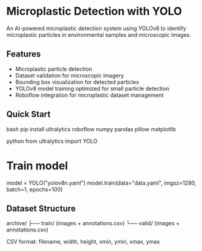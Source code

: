 # Microplastic Detection with YOLO

An AI-powered microplastic detection system using YOLOv8 to identify microplastic particles in environmental samples and microscopic images.

## Features
- Microplastic particle detection
- Dataset validation for microscopic imagery
- Bounding box visualization for detected particles
- YOLOv8 model training optimized for small particle detection
- Roboflow integration for microplastic dataset management

## Quick Start
bash
pip install ultralytics roboflow numpy pandas pillow matplotlib


python
from ultralytics import YOLO

# Train model
model = YOLO("yolov8n.yaml")
model.train(data="data.yaml", imgsz=1280, batch=1, epochs=100)


## Dataset Structure

archive/
├── train/ (images + annotations.csv)
└── valid/ (images + annotations.csv)


CSV format: filename, width, height, xmin, ymin, xmax, ymax